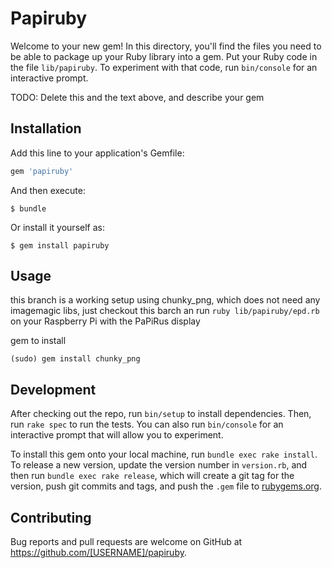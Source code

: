 # Papiruby

Welcome to your new gem! In this directory, you'll find the files you need to be able to package up your Ruby library into a gem. Put your Ruby code in the file `lib/papiruby`. To experiment with that code, run `bin/console` for an interactive prompt.

TODO: Delete this and the text above, and describe your gem

## Installation

Add this line to your application's Gemfile:

```ruby
gem 'papiruby'
```

And then execute:

    $ bundle

Or install it yourself as:

    $ gem install papiruby

## Usage

this branch is a working setup using chunky_png, which does not need any imagemagic libs,
just checkout this barch an run `ruby lib/papiruby/epd.rb` on your Raspberry Pi with the PaPiRus display

gem to install

`(sudo) gem install chunky_png`

## Development

After checking out the repo, run `bin/setup` to install dependencies. Then, run `rake spec` to run the tests. You can also run `bin/console` for an interactive prompt that will allow you to experiment.

To install this gem onto your local machine, run `bundle exec rake install`. To release a new version, update the version number in `version.rb`, and then run `bundle exec rake release`, which will create a git tag for the version, push git commits and tags, and push the `.gem` file to [rubygems.org](https://rubygems.org).

## Contributing

Bug reports and pull requests are welcome on GitHub at https://github.com/[USERNAME]/papiruby.

